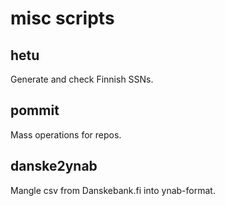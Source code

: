 # misc scripts

## hetu

Generate and check Finnish SSNs.

## pommit

Mass operations for repos.

## danske2ynab

Mangle csv from Danskebank.fi into ynab-format.
